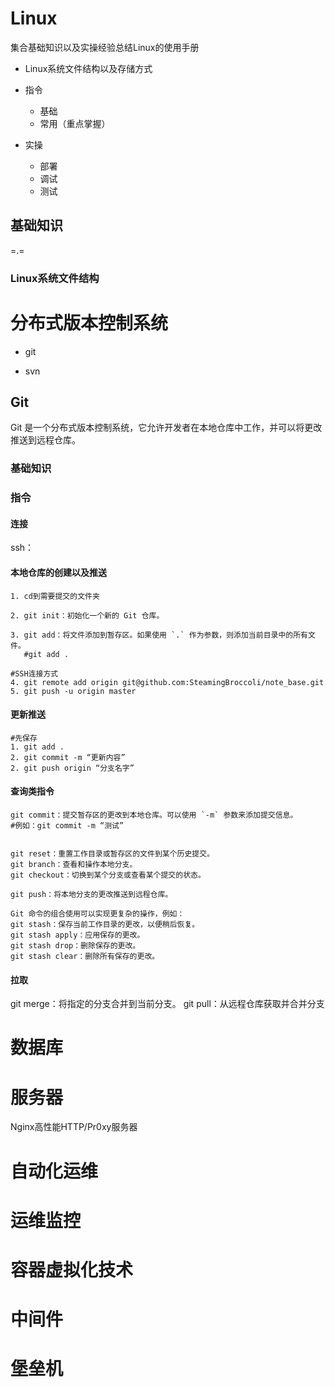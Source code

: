 # Linux

集合基础知识以及实操经验总结Linux的使用手册

- Linux系统文件结构以及存储方式
- 指令
  - 基础
  - 常用（重点掌握）

- 实操
  - 部署
  - 调试
  - 测试

## 基础知识

=.= 

### Linux系统文件结构













# 分布式版本控制系统

- git

- svn

  

## Git

 Git 是一个分布式版本控制系统，它允许开发者在本地仓库中工作，并可以将更改推送到远程仓库。

### 基础知识



### 指令

#### 连接

ssh：

#### 本地仓库的创建以及推送

```
1. cd到需要提交的文件夹

2. git init：初始化一个新的 Git 仓库。

3. git add：将文件添加到暂存区。如果使用 `.` 作为参数，则添加当前目录中的所有文件。
   #git add .

#SSH连接方式
4. git remote add origin git@github.com:SteamingBroccoli/note_base.git
5. git push -u origin master

```

#### 

#### 更新推送

```
#先保存
1. git add .  
2. git commit -m “更新内容”
2. git push origin “分支名字”
```



 

#### 查询类指令

```
git commit：提交暂存区的更改到本地仓库。可以使用 `-m` 参数来添加提交信息。
#例如：git commit -m “测试”


git reset：重置工作目录或暂存区的文件到某个历史提交。
git branch：查看和操作本地分支。
git checkout：切换到某个分支或查看某个提交的状态。

git push：将本地分支的更改推送到远程仓库。

Git 命令的组合使用可以实现更复杂的操作，例如：
git stash：保存当前工作目录的更改，以便稍后恢复。
git stash apply：应用保存的更改。
git stash drop：删除保存的更改。
git stash clear：删除所有保存的更改。
```



#### 拉取

git merge：将指定的分支合并到当前分支。
git pull：从远程仓库获取并合并分支









# 数据库



# 服务器

Nginx高性能HTTP/Pr0xy服务器



# 自动化运维



# 运维监控





# 容器虚拟化技术







# 中间件









# 堡垒机

